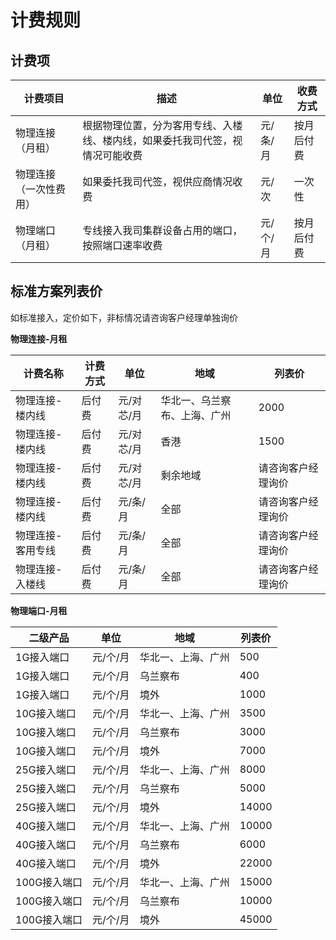 # 计费规则

## 计费项

| 计费项目            | 描述                                                         | 单位     | 收费方式   |
| ------------------- | ------------------------------------------------------------ | -------- | ---------- |
| 物理连接（月租）       | 根据物理位置，分为客用专线、入楼线、楼内线，如果委托我司代签，视情况可能收费 | 元/条/月 | 按月后付费 |
| 物理连接（一次性费用） | 如果委托我司代签，视供应商情况收费                           | 元/次    | 一次性     |
| 物理端口（月租）           | 专线接入我司集群设备占用的端口，按照端口速率收费             | 元/个/月 | 按月后付费 |

## 标准方案列表价

如标准接入，定价如下，非标情况请咨询客户经理单独询价

**物理连接-月租**

| 计费名称          | 计费方式 | 单位       | 地域                       | 列表价             |
| ----------------- | -------- | ---------- | -------------------------- | ------------------ |
| 物理连接-楼内线   | 后付费   | 元/对芯/月 | 华北一、乌兰察布、上海、广州 | 2000               |
| 物理连接-楼内线   | 后付费   | 元/对芯/月 | 香港                       | 1500               |
| 物理连接-楼内线   | 后付费   | 元/对芯/月 | 剩余地域                   | 请咨询客户经理询价 |
| 物理连接-楼内线   | 后付费   | 元/条/月   | 全部                       | 请咨询客户经理询价 |
| 物理连接-客用专线 | 后付费   | 元/条/月   | 全部                       | 请咨询客户经理询价 |
| 物理连接-入楼线   | 后付费   | 元/条/月   | 全部                       | 请咨询客户经理询价 |


**物理端口-月租**

| 二级产品     | 单位     | 地域               | 列表价 |
| ------------ | -------- | ------------------ | ------ |
| 1G接入端口   | 元/个/月 | 华北一、上海、广州 | 500    |
| 1G接入端口   | 元/个/月 | 乌兰察布            | 400    |
| 1G接入端口   | 元/个/月 | 境外               | 1000   |
| 10G接入端口  | 元/个/月 | 华北一、上海、广州 | 3500   |
| 10G接入端口  | 元/个/月 | 乌兰察布           | 3000   |
| 10G接入端口  | 元/个/月 | 境外               | 7000   |
| 25G接入端口  | 元/个/月 | 华北一、上海、广州 | 8000   |
| 25G接入端口  | 元/个/月 | 乌兰察布           | 5000   |
| 25G接入端口  | 元/个/月 | 境外               | 14000  |
| 40G接入端口  | 元/个/月 | 华北一、上海、广州 | 10000  |
| 40G接入端口  | 元/个/月 | 乌兰察布           | 6000   |
| 40G接入端口  | 元/个/月 | 境外               | 22000  |
| 100G接入端口 | 元/个/月 | 华北一、上海、广州 | 15000  |
| 100G接入端口 | 元/个/月 | 乌兰察布           | 10000  |
| 100G接入端口 | 元/个/月 | 境外               | 45000  |
